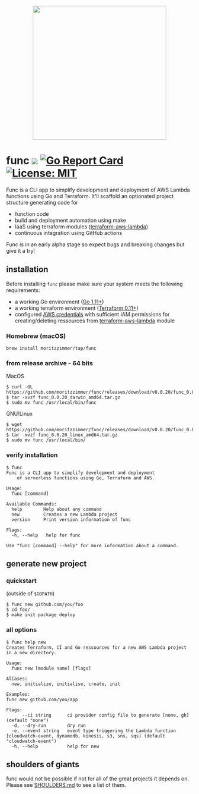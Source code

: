 <p align="center"><img src="https://github.com/moritzzimmer/func/blob/master/logo.png" width="360"></p>

# func ![](https://github.com/moritzzimmer/func/workflows/ci/badge.svg) [![Go Report Card](https://goreportcard.com/badge/github.com/moritzzimmer/func)](https://goreportcard.com/badge/github.com/moritzzimmer/func) [![License: MIT](https://img.shields.io/badge/License-MIT-yellow.svg)](https://opensource.org/licenses/MIT)

Func is a CLI app to simplify development and deployment of AWS Lambda functions using Go and Terraform. It'll scaffold an optionated project structure generating code for

- function code
- build and deployment automation using make
- IaaS using terraform modules ([terraform-aws-lambda](https://github.com/moritzzimmer/terraform-aws-lambda))
- continuous integration using GitHub actions

Func is in an early alpha stage so expect bugs and breaking changes but give it a try!

## installation

Before installing `func` please make sure your system meets the following requirements:

- a working Go environment ([Go 1.11+](https://golang.org/))
- a working terraform environment ([Terraform 0.11+](https://www.terraform.io/downloads.html))
- configured [AWS credentials](https://docs.aws.amazon.com/cli/latest/userguide/cli-chap-getting-started.html) with sufficient IAM permissions for creating/deleting ressources from [terraform-aws-lambda](https://github.com/moritzzimmer/terraform-aws-lambda) module

### Homebrew (macOS)

```
brew install moritzzimmer/tap/func
```

### from release archive - 64 bits

MacOS

```
$ curl -OL https://github.com/moritzzimmer/func/releases/download/v0.0.20/func_0.0.20_darwin_amd64.tar.gz
$ tar -xvzf func_0.0.20_darwin_amd64.tar.gz
$ sudo mv func /usr/local/bin/func
```

GNU/Linux

```
$ wget https://github.com/moritzzimmer/func/releases/download/v0.0.20/func_0.0.20_linux_amd64.tar.gz
$ tar -xvzf func_0.0.20_linux_amd64.tar.gz
$ sudo mv func /usr/local/bin/
```

### verify installation

```
$ func
Func is a CLI app to simplify development and deployment
	of serverless functions using Go, Terraform and AWS.

Usage:
  func [command]

Available Commands:
  help        Help about any command
  new         Creates a new Lambda project
  version     Print version information of func

Flags:
  -h, --help   help for func

Use "func [command] --help" for more information about a command.
```

## generate new project

### quickstart

(outside of `$GOPATH`)

```
$ func new github.com/you/foo
$ cd foo/
$ make init package deploy
```

### all options

```
$ func help new
Creates Terraform, CI and Go ressources for a new AWS Lambda project
in a new directory.

Usage:
  func new [module name] [flags]

Aliases:
  new, initialize, initialise, create, init

Examples:
func new github.com/you/app

Flags:
      --ci string      ci provider config file to generate [none, gh] (default "none")
  -d, --dry-run        dry run
  -e, --event string   event type triggering the Lambda function [cloudwatch-event, dynamodb, kinesis, s3, sns, sqs] (default "cloudwatch-event")
  -h, --help           help for new
```

## shoulders of giants

func would not be possible if not for all of the great projects it depends on. Please see [SHOULDERS.md](SHOULDERS.md) to see a list of them.
